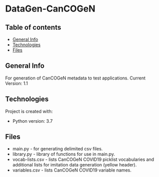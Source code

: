 # DataGen-CanCOGeN

## Table of contents
* [General Info](#General-Info)
* [Technologies](#Technologies)
* [Files](#Files)

## General Info
For generation of CanCOGeN metadata to test applications.
Current Version: 1.1

## Technologies
Project is created with:
* Python version: 3.7

## Files
* main.py - for generating delimited csv files.
* library.py - library of functions for use in main.py.
* vocab-lists.csv - lists CanCOGeN COVID19 picklist vocabularies and additional lists for imitation data generation (yellow header).
* variables.csv - lists CanCOGeN COVID19 variable names.
